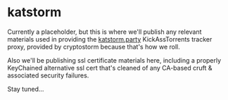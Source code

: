 # katstorm

Currently a placeholder, but this is where we'll publish any relevant materials used in providing the <a href="https://katstorm.party">katstorm.party</a> KickAssTorrents tracker proxy, provided by cryptostorm because that's how we roll.

Also we'll be publishing ssl certificate materials here, including a properly KeyChained alternative ssl cert that's cleaned of any CA-based cruft & associated security failures.

Stay tuned...
